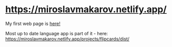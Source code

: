 # https://miroslavmakarov.netlify.app/
My first web page is [here!](https://miroslavmakarov.netlify.app/)


Most up to date language app is part of it - here: https://miroslavmakarov.netlify.app/projects/flipcards/dist/
